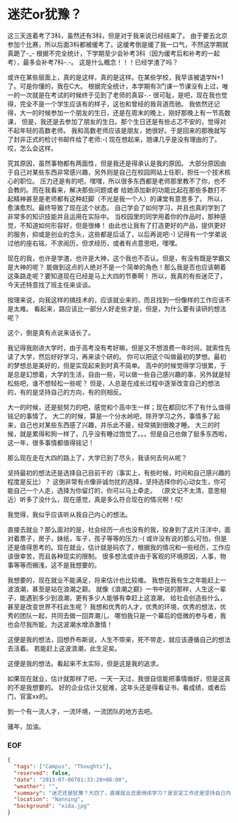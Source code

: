 迷茫or犹豫？
===========

这三天连着考了3科，虽然还有3科，但是对于我来说已经结束了。
由于要去北京参加个比赛，所以后面3科都被缓考了。这缓考倒是缓了我一口气，不然这学期就真跪了-_-
根据不完全统计，下学期至少会补考3科（因为缓考后和补考的一起考），最多会补考7科-.-。
这是什么概念！！！已经学渣了吗？

或许在某些层面上，真的是这样，真的是这样。在某些学校，我早该被退学N+1了。可是你懂的，我在C大。
根据完全统计，本学期有3门课一节课没有上过，唯一的一次就是在考试的时候终于见到了老师的真容-.-
很可耻，是吧，现在我也觉得，完全不是一个学生应该有的样子，这也和曾经的我背道而驰。
我依然还记得，大一的时候参加一个朋友的生日，还是在周末的晚上，刚好那晚上有一节高数课，
但是，我还是去参加了朋友的生日。那个生日还是有些忐忑不安的，觉得对不起年轻的高数老师。
我和高数老师应该是朋友，她很好。于是回来的那晚就写了封非正式的检讨书邮件给了老师:-(
现在想起来，翘课几乎是没有理由的了。哎，怎么会这样。

究其原因，虽然事物都有两面性，但是我还是得承认是我的原因。
大部分原因由于自己对某些东西非常感兴趣，另外则是自己在校园网站上任职，担任一个技术核心的职位。
压力还是有的吧，嘿嘿，所以很多东西都是老师那里教不了你，也不会教的。而在我看来，解决那些问题或者
给她添加新的功能比起在那些多数打不起精神甚至是老师都有这种赶脚（不光是我一个人）的课堂有意思多了。
所以，愈演愈烈。最终导致了现在这个状态。
自己学会了如何学习，并且也真的学到了非常多的知识技能并且运用在实际中。
当校园里的同学用着你的作品时，那种感觉，不知道如何形容好，但是很棒！
由此也让我有了打造更好的产品，提供更好的服务，抑或是创业的念头，这些都是后话了，以后再说吧:-)
记得有一个学弟说过他的座右铭，不求阅历，但求经历，或者有点意思吧，嘿嘿。

现在的我，也许是学渣，也许是大神，这个我也不否认。但是，有没有既是学霸又是大神的呢？
能做到这点的人绝对不是一个简单的角色！那么我是否也应该朝着这条路走呢？要知道现在已经是马上大四的节奏啊！
所以，我真的有些迷茫了，今天还特意找了班主任来谈谈。

按理来说，向我这样的搞技术的，应该就业来的，而且找到一份像样的工作应该不是太难。
看起来，路应该比一部分人好走些才是，但是，为什么要有读研的想法呢？

这个，倒是真有点说来话长了。

我记得我刚进大学时，由于高考没有考好嘛，但是又不想浪费一年时间，就索性先读了大学，然后好好学习，再来读个研的。
你可以把这个叫做最初的梦想。最初的梦想总是美好的，但是实现起来到时真不简单。
高中的时候觉得学习很累，于是总是幻想着，大学的生活，自由一些，可以做一些自己感兴趣的事，另外就是轻松些吧，谁不想轻松一些呢？
但是，人总是在成长过程中逐渐改变自己的想法的，有的是坚持自己的方向，有的则相反。

大一的时候，还是挺努力的吧，感觉和个高中生一样；现在都回忆不了有什么值得铭记的事情了。
大二的时候，算是一个分水岭吧，除开学习之外，事情多了起来，自己也对某些东西感了兴趣，并乐此不疲，经常搞到很晚才睡。
大三的时候，就是累得和狗一样了，几乎没有睡过饱觉了。。。但是自己也做了挺多东西啦，这一年，很多事情都值得铭记！

那么现在走在大四的路上了，大学已到了尽头，我该何去何从呢？

坚持最初的想法还是选择自己目前干的（事实上，有些时候，时间和自己感兴趣的程度是反比）？
这倒非常有点像非诚勿扰的选择，坚持选择你的心动女生，你可能自己一个人走，选择为你留灯的，你可以马上牵走。
（原文记不太清，意思相近）听多了没什么，现在感觉，真是多么符合现在的情况啊！哎!

我觉得，我似乎应该听从我自己内心的想法。

直接去就业？那么面对的是，社会经历一点也没有的我，投身到了这片汪洋中，面对着票子，房子，妹纸，车子，孩子等等的压力:-(
或许没有说的那么可怕，但是还是值得思考的。现在就业，估计就是码农了，根据我的情况和一些经历，工作应该很幸苦，而且各种现实的限制。
很多想法或许由于客观的环境原因，人事，物事等等而搁浅，这不是我想要的。

我想要的，现在就业不能满足，将来估计也比较难。
我想在我有生之年能赶上一波浪潮，甚至是站在浪潮之巅。
就像《浪潮之巅》一书中说的那样，人生这一辈子，能遇到多少到浪潮，更有多少人能够有幸赶上这浪潮，
给社会创造些什么，甚至是改变世界不枉此生呢？
我想和优秀的人才，优秀的环境，优秀的想法，优秀的团队一起，共同去做一回弄潮儿，
哪怕我只是一个幕后的低微的参与者，我也会尽我所能，为这波潮水增添激情！

这便是我的想法，回想乔布斯说，人生不带来，死不带走，就应该遵循自己的想法去活着。
若能赶上这波浪潮，此生足矣。

这便是我的想法。看起来不太实际，但是这是我的追求。

如果现在就业，估计就那样了吧，一天一天过，我很自信能把事情做好，但是这真的不是我想要的。
好的企业估计又挺难，这年头还是得看证书，看成绩，或者后门，官富xx的。

到一个有一流人才，一流环境，一流团队的地方去吧。

骚年，加油。

### EOF
```json
{
  "tags": ["Campus", "Thoughts"],
  "reserved": false,
  "date": "2013-07-06T01:33:20+08:00",
  "weather": "",
  "summary": "迷茫还是犹豫？大四了，直接就业还是继续学习？是安定工作还是坚持自己内心的想法？",
  "location": "Nanning",
  "background": "xida.jpg"
}
```

